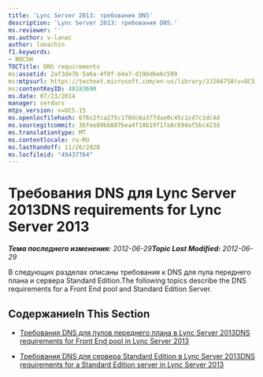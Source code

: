```yaml
---
title: 'Lync Server 2013: требования DNS'
description: 'Lync Server 2013: требования DNS.'
ms.reviewer: ''
ms.author: v-lanac
author: lanachin
f1.keywords:
- NOCSH
TOCTitle: DNS requirements
ms:assetid: 2af3de7b-5a6a-4f0f-b4a7-d19bd6e6c599
ms:mtpsurl: https://technet.microsoft.com/en-us/library/JJ204758(v=OCS.15)
ms:contentKeyID: 48183690
ms.date: 07/23/2014
manager: serdars
mtps_version: v=OCS.15
ms.openlocfilehash: 676c2fca275c170dc6a377dae0c45c1cd7c1dc4d
ms.sourcegitcommit: 36fee89bb887bea4f18b19f17a8c69daf5bc423d
ms.translationtype: MT
ms.contentlocale: ru-RU
ms.lasthandoff: 11/26/2020
ms.locfileid: "49437764"
---
```

# <a name="dns-requirements-for-lync-server-2013"></a><span data-ttu-id="e0665-103">Требования DNS для Lync Server 2013</span><span class="sxs-lookup"><span data-stu-id="e0665-103">DNS requirements for Lync Server 2013</span></span>

<div data-xmlns="http://www.w3.org/1999/xhtml">

<div class="topic" data-xmlns="http://www.w3.org/1999/xhtml" data-msxsl="urn:schemas-microsoft-com:xslt" data-cs="https://msdn.microsoft.com/">

<div data-asp="https://msdn2.microsoft.com/asp">



</div>

<div id="mainSection">

<div id="mainBody"><span data-ttu-id="e0665-104">

<span> </span></span><span class="sxs-lookup"><span data-stu-id="e0665-104">

<span> </span></span></span>

<span data-ttu-id="e0665-105">_**Тема последнего изменения:** 2012-06-29_</span><span class="sxs-lookup"><span data-stu-id="e0665-105">_**Topic Last Modified:** 2012-06-29_</span></span>

<span data-ttu-id="e0665-106">В следующих разделах описаны требования к DNS для пула переднего плана и сервера Standard Edition.</span><span class="sxs-lookup"><span data-stu-id="e0665-106">The following topics describe the DNS requirements for a Front End pool and Standard Edition Server.</span></span>

<div>

## <a name="in-this-section"></a><span data-ttu-id="e0665-107">Содержание</span><span class="sxs-lookup"><span data-stu-id="e0665-107">In This Section</span></span>

  - [<span data-ttu-id="e0665-108">Требования DNS для пулов переднего плана в Lync Server 2013</span><span class="sxs-lookup"><span data-stu-id="e0665-108">DNS requirements for Front End pool in Lync Server 2013</span></span>](lync-server-2013-dns-requirements-for-front-end-pool.md)

  - [<span data-ttu-id="e0665-109">Требования DNS для сервера Standard Edition в Lync Server 2013</span><span class="sxs-lookup"><span data-stu-id="e0665-109">DNS requirements for a Standard Edition server in Lync Server 2013</span></span>](lync-server-2013-dns-requirements-for-a-standard-edition-server.md)

<span data-ttu-id="e0665-110"></div>

</div>

<span> </span>

</div>

</div>

</span><span class="sxs-lookup"><span data-stu-id="e0665-110"></div>

</div>

<span> </span>

</div>

</div>

</span></span></div>

